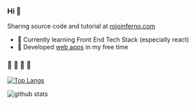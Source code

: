 ### Hi 👋
Sharing source code and tutorial at [rojoinferno.com](http://www.rojoinferno.com/)

- 🌱 Currently learning Front End Tech Stack (especially react)
- 🔭 Developed [web apps](https://trakteer.id/rojokundo/showcase) in my free time


### :dash:	:dash: :dash: :dash:
[![Top Langs](https://github-readme-stats.vercel.app/api/top-langs/?username=afifmakarim&layout=compact&langs_count=6)](https://github-readme-stats.vercel.app/api/top-langs/?username=afifmakarim&layout=compact&langs_count=6)


![github stats](https://github-readme-stats.vercel.app/api?username=afifmakarim&show_icons=true)

